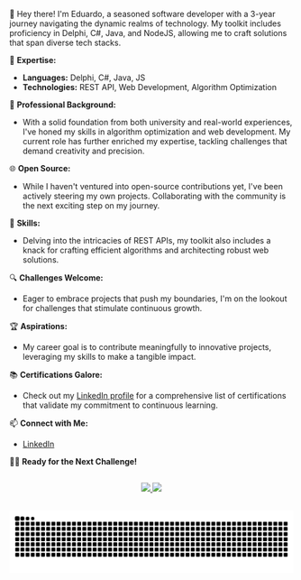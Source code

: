 👋 Hey there! I'm Eduardo, a seasoned software developer with a 3-year journey navigating the dynamic realms of technology. My toolkit includes proficiency in Delphi, C#, Java, and NodeJS, allowing me to craft solutions that span diverse tech stacks.

🚀 **Expertise:**
- **Languages:** Delphi, C#, Java, JS
- **Technologies:** REST API, Web Development, Algorithm Optimization

💼 **Professional Background:**
- With a solid foundation from both university and real-world experiences, I've honed my skills in algorithm optimization and web development. My current role has further enriched my expertise, tackling challenges that demand creativity and precision.

🌐 **Open Source:**
- While I haven't ventured into open-source contributions yet, I've been actively steering my own projects. Collaborating with the community is the next exciting step on my journey.

🔧 **Skills:**
- Delving into the intricacies of REST APIs, my toolkit also includes a knack for crafting efficient algorithms and architecting robust web solutions.

🔍 **Challenges Welcome:**
- Eager to embrace projects that push my boundaries, I'm on the lookout for challenges that stimulate continuous growth.

🏆 **Aspirations:**
- My career goal is to contribute meaningfully to innovative projects, leveraging my skills to make a tangible impact.

📚 **Certifications Galore:**
- Check out my [LinkedIn profile](https://www.linkedin.com/in/eduardo-silva-feitosa-6b4b3b179/) for a comprehensive list of certifications that validate my commitment to continuous learning.

📫 **Connect with Me:**
- [LinkedIn](https://www.linkedin.com/in/eduardo-silva-feitosa-6b4b3b179/)

👨‍💻 **Ready for the Next Challenge!**

##
<div align="center">
  <a href="https://github.com/EduardoSilva09">
  <img height="150em" src="https://github-readme-stats.vercel.app/api?username=EduardoSilva09&show_icons=true&theme=dark&include_all_commits=true&count_private=true"/>
  <img height="150em" src="https://github-readme-stats.vercel.app/api/top-langs/?username=EduardoSilva09&layout=compact&langs_count=7&theme=dark"/>
</div>
<br/> 
<!-- <div style="display: inline_block"><br>
  <img align="center" alt="Eduardo-Java" height="30" width="40" src="https://cdn.jsdelivr.net/gh/devicons/devicon/icons/java/java-plain.svg" />
  <img align="center" alt="Eduardo-JS" height="30" width="40" src="https://cdn.jsdelivr.net/gh/devicons/devicon/icons/javascript/javascript-plain.svg" />
  <img align="center" alt="Eduardo-Csharp" height="30" width="40" src="https://cdn.jsdelivr.net/gh/devicons/devicon/icons/csharp/csharp-plain.svg" />
  <img align="center" alt="Eduardo-mysql" height="30" width="40" src="https://cdn.jsdelivr.net/gh/devicons/devicon/icons/mysql/mysql-original.svg" />
  <img align="center" alt="Eduardo-mssql" height="30" width="40" src="https://cdn.jsdelivr.net/gh/devicons/devicon/icons/microsoftsqlserver/microsoftsqlserver-plain.svg" />
</div>
<br/>  
<div> 
  <a href="https://br.linkedin.com/in/eduardo-silva-feitosa-6b4b3b179" target="_blank"><img src="https://img.shields.io/badge/-LinkedIn-%230077B5?style=for-the-badge&logo=linkedin&logoColor=white" target="_blank"></a>
<br/> 
</div> -->
  
![Snake animation](https://github.com/EduardoSilva09/EduardoSilva09/blob/output/github-contribution-grid-snake.svg)
